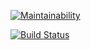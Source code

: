 [![Maintainability](https://api.codeclimate.com/v1/badges/dd90824a70cfc99ad74a/maintainability)](https://codeclimate.com/github/Xoxxloma/frontend-project-lvl3/maintainability)

[![Build Status](https://travis-ci.org/Xoxxloma/frontend-project-lvl3.svg?branch=master)](https://travis-ci.org/Xoxxloma/frontend-project-lvl3)